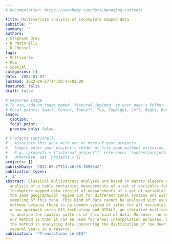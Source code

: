 ```yaml
---
# Documentation: https://wowchemy.com/docs/managing-content/

title: Multivariate analysis of incomplete mapped data
subtitle: ''
summary: ''
authors:
- Stéphane Dray
- N Pettorelli
- D Chessel
tags:
- Multivarié
- PLS
- Spatial
categories: []
date: '2003-01-01'
lastmod: 2022-09-27T14:50:47+02:00
featured: false
draft: false

# Featured image
# To use, add an image named `featured.jpg/png` to your page's folder.
# Focal points: Smart, Center, TopLeft, Top, TopRight, Left, Right, BottomLeft, Bottom, BottomRight.
image:
  caption: ''
  focal_point: ''
  preview_only: false

# Projects (optional).
#   Associate this post with one or more of your projects.
#   Simply enter your project's folder or file name without extension.
#   E.g. `projects = ["internal-project"]` references `content/project/deep-learning/index.md`.
#   Otherwise, set `projects = []`.
projects: []
publishDate: '2022-09-27T13:40:06.709054Z'
publication_types:
- '2'
abstract: Classical multivariate analyses are based on matrix algebra and enable the
  analysis of a table containing measurements of a set of variables for a set of sites.
  Incomplete mapped data consist of measurements of a set of variables recorded for
  the same geographical region but for different zonal systems and with only a partial
  sampling of this zone. This kind of data cannot be analysed with usual multivariate
  methods because there is no common system of sites for all variables. We propose
  a new approach using GIS technology and NIPALS, an iterative multivariate method,
  to analyse the spatial patterns of this kind of data. Moreover, an extension of
  our method is that it can be used for areal interpolation purposes. We illustrate
  the method in analysing data concerning the distribution of roe deer weights over
  several years in a reserve.
publication: '*Transactions in GIS*'
---
```

